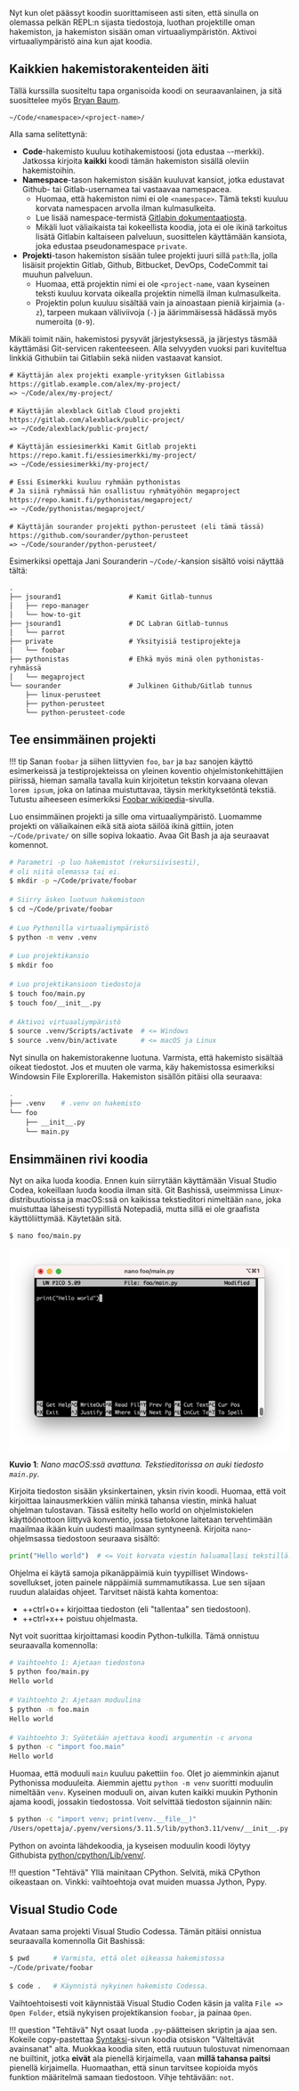 Nyt kun olet päässyt koodin suorittamiseen asti siten, että sinulla on olemassa pelkän REPL:n sijasta tiedostoja, luothan projektille oman hakemiston, ja hakemiston sisään oman virtuaaliympäristön. Aktivoi virtuaaliympäristö aina kun ajat koodia.



## Kaikkien hakemistorakenteiden äiti

Tällä kurssilla suositeltu tapa organisoida koodi on seuraavanlainen, ja sitä suosittelee myös [Bryan Baum](https://www.bryanbraun.com/2017/08/29/how-i-organize-the-code-folder-on-my-computer/).

```
~/Code/<namespace>/<project-name>/
```

Alla sama selitettynä:

* **Code**-hakemisto kuuluu kotihakemistoosi (jota edustaa `~`-merkki). Jatkossa kirjoita **kaikki** koodi tämän hakemiston sisällä oleviin hakemistoihin.
* **Namespace**-tason hakemiston sisään kuuluvat kansiot, jotka edustavat Github- tai Gitlab-usernamea tai vastaavaa namespacea. 
    * Huomaa, että hakemiston nimi ei ole `<namespace>`. Tämä teksti kuuluu korvata namespacen arvolla ilman kulmasulkeita.
    * Lue lisää namespace-termistä [Gitlabin dokumentaatiosta](https://docs.gitlab.com/ee/user/namespace/). 
    * Mikäli luot väliaikaista tai kokeellista koodia, jota ei ole ikinä tarkoitus lisätä Gitlabin kaltaiseen palveluun, suosittelen käyttämään kansiota, joka edustaa pseudonamespace `private`.
* **Projekti**-tason hakemiston sisään tulee projekti juuri sillä `path`:lla, jolla lisäisit projektin Gitlab, Github, Bitbucket, DevOps, CodeCommit tai muuhun palveluun.
    * Huomaa, että projektin nimi ei ole `<project-name`, vaan kyseinen teksti kuuluu korvata oikealla projektin nimellä ilman kulmasulkeita.
    * Projektin polun kuuluu sisältää vain ja ainoastaan pieniä kirjaimia (`a-z`), tarpeen mukaan väliviivoja (`-`) ja äärimmäisessä hädässä myös numeroita (`0-9`).

Mikäli toimit näin, hakemistosi pysyvät järjestyksessä, ja järjestys täsmää käyttämäsi Git-servicen rakenteeseen. Alla selvyyden vuoksi pari kuviteltua linkkiä Githubiin tai Gitlabiin sekä niiden vastaavat kansiot.

```
# Käyttäjän alex projekti example-yrityksen Gitlabissa
https://gitlab.example.com/alex/my-project/
=> ~/Code/alex/my-project/

# Käyttäjän alexblack Gitlab Cloud projekti
https://gitlab.com/alexblack/public-project/
=> ~/Code/alexblack/public-project/

# Käyttäjän essiesimerkki Kamit Gitlab projekti
https://repo.kamit.fi/essiesimerkki/my-project/
=> ~/Code/essiesimerkki/my-project/

# Essi Esimerkki kuuluu ryhmään pythonistas
# Ja siinä ryhmässä hän osallistuu ryhmätyöhön megaproject
https://repo.kamit.fi/pythonistas/megaproject/
=> ~/Code/pythonistas/megaproject/

# Käyttäjän sourander projekti python-perusteet (eli tämä tässä)
https://github.com/sourander/python-perusteet
=> ~/Code/sourander/python-perusteet/
```

Esimerkiksi opettaja Jani Souranderin `~/Code/`-kansion sisältö voisi näyttää tältä:

```
.
├── jsourand1                 # Kamit Gitlab-tunnus
│   ├── repo-manager
│   └── how-to-git
├── jsourand1                 # DC Labran Gitlab-tunnus
│   └── parrot
├── private                   # Yksityisiä testiprojekteja
│   └── foobar
├── pythonistas               # Ehkä myös minä olen pythonistas-ryhmässä
│   └── megaproject
└── sourander                 # Julkinen Github/Gitlab tunnus
    ├── linux-perusteet
    ├── python-perusteet
    └── python-perusteet-code
```



## Tee ensimmäinen projekti

!!! tip
    Sanan `foobar` ja siihen liittyvien `foo`, `bar` ja `baz` sanojen käyttö esimerkeissä ja testiprojekteissa on yleinen koventio ohjelmistonkehittäjien piirissä, hieman samalla tavalla kuin kirjoitetun tekstin korvaana olevan `lorem ipsum`, joka on latinaa muistuttavaa, täysin merkityksetöntä tekstiä. Tutustu aiheeseen esimerkiksi [Foobar wikipedia](https://en.wikipedia.org/wiki/Foobar)-sivulla.

Luo ensimmäinen projekti ja sille oma virtuaaliympäristö. Luomamme projekti on väliaikainen eikä sitä aiota säilöä ikinä gittiin, joten `~/Code/private/` on sille sopiva lokaatio. Avaa Git Bash ja aja seuraavat komennot.

```bash
# Parametri -p luo hakemistot (rekursiivisesti), 
# oli niitä olemassa tai ei.
$ mkdir -p ~/Code/private/foobar

# Siirry äsken luotuun hakemistoon
$ cd ~/Code/private/foobar

# Luo Pythonilla virtuaaliympäristö
$ python -m venv .venv

# Luo projektikansio
$ mkdir foo

# Luo projektikansioon tiedostoja
$ touch foo/main.py
$ touch foo/__init__.py

# Aktivoi virtuaaliympäristö
$ source .venv/Scripts/activate  # <= Windows
$ source .venv/bin/activate      # <= macOS ja Linux
```

Nyt sinulla on hakemistorakenne luotuna. Varmista, että hakemisto sisältää oikeat tiedostot. Jos et muuten ole varma, käy hakemistossa esimerkiksi Windowsin File Explorerilla. Hakemiston sisällön pitäisi olla seuraava:

```bash
.
├── .venv    # .venv on hakemisto
└── foo
    ├── __init__.py
    └── main.py
```



## Ensimmäinen rivi koodia

Nyt on aika luoda koodia. Ennen kuin siirrytään käyttämään Visual Studio Codea, kokeillaan luoda koodia ilman sitä. Git Bashissä, useimmissa Linux-distribuutioissa ja macOS:ssä on kaikissa tekstieditori nimeltään `nano`, joka muistuttaa läheisesti tyypillistä Notepadiä, mutta sillä ei ole graafista käyttöliittymää. Käytetään sitä.

```bash
$ nano foo/main.py
```

![nano-hello-world](../images/nano-hello-world.png)

**Kuvio 1**: *Nano macOS:ssä avattuna. Tekstieditorissa on auki tiedosto `main.py`.*

Kirjoita tiedoston sisään yksinkertainen, yksin rivin koodi. Huomaa, että voit kirjoittaa lainausmerkkien väliin minkä tahansa viestin, minkä haluat ohjelman tulostavan. Tässä esitelty hello world on ohjelmistokielen käyttöönottoon liittyvä konventio, jossa tietokone laitetaan tervehtimään maailmaa ikään kuin uudesti maailmaan syntyneenä. Kirjoita `nano`-ohjelmsassa tiedostoon seuraava sisältö:

```python
print("Hello world")  # <= Voit korvata viestin haluamallasi tekstillä.
```

Ohjelma ei käytä samoja pikanäppäimiä kuin tyypilliset Windows-sovellukset, joten painele näppäimiä summamutikassa. Lue sen sijaan ruudun alalaidas ohjeet. Tarvitset näistä kahta komentoa:

* ++ctrl+o++ kirjoittaa tiedoston (eli "tallentaa" sen tiedostoon).
* ++ctrl+x++ poistuu ohjelmasta.

Nyt voit suorittaa kirjoittamasi koodin Python-tulkilla. Tämä onnistuu seuraavalla komennolla:

```bash
# Vaihtoehto 1: Ajetaan tiedostona
$ python foo/main.py
Hello world

# Vaihtoehto 2: Ajetaan moduulina
$ python -m foo.main
Hello world

# Vaihtoehto 3: Syötetään ajettava koodi argumentin -c arvona
$ python -c "import foo.main"
Hello world
```

Huomaa, että moduuli `main` kuuluu pakettiin `foo`. Olet jo aiemminkin ajanut Pythonissa moduuleita. Aiemmin ajettu `python -m venv` suoritti moduulin nimeltään `venv`. Kyseinen moduuli on, aivan kuten kaikki muukin Pythonin ajama koodi, jossakin tiedostossa. Voit selvittää tiedoston sijainnin näin:

```bash
$ python -c "import venv; print(venv.__file__)"
/Users/opettaja/.pyenv/versions/3.11.5/lib/python3.11/venv/__init__.py
```

Python on avointa lähdekoodia, ja kyseisen moduulin koodi löytyy Githubista [python/cpython/Lib/venv/](https://github.com/python/cpython/tree/main/Lib/venv).

!!! question "Tehtävä"
    Yllä mainitaan CPython. Selvitä, mikä CPython oikeastaan on. Vinkki: vaihtoehtoja ovat muiden muassa Jython, Pypy.



## Visual Studio Code

Avataan sama projekti Visual Studio Codessa. Tämän pitäisi onnistua seuraavalla komennolla Git Bashissä:

```bash
$ pwd      # Varmista, että olet oikeassa hakemistossa
~/Code/private/foobar

$ code .   # Käynnistä nykyinen hakemisto Codessa.
```

Vaihtoehtoisesti voit käynnistää Visual Studio Coden käsin ja valita `File => Open Folder`, etsiä nykyisen projektikansion `foobar`, ja painaa `Open`.



!!! question "Tehtävä"
    Nyt osaat luoda `.py`-päätteisen skriptin ja ajaa sen. Kokeile copy-pastettaa [Syntaksi](syntaksi.md)-sivun koodia otsiskon "Välteltävät avainsanat" alta. Muokkaa koodia siten, että ruutuun tulostuvat nimenomaan ne builtinit, jotka **eivät** ala pienellä kirjaimella, vaan **millä tahansa paitsi** pienellä kirjaimella. Huomaathan, että sinun tarvitsee kopioida myös funktion määritelmä samaan tiedostoon. Vihje tehtävään: `not`.